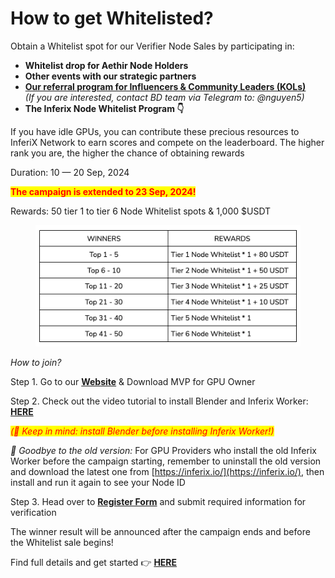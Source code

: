 # How to get Whitelisted?

Obtain a Whitelist spot for our Verifier Node Sales by participating in:

* **Whitelist drop for Aethir Node Holders**&#x20;
* **Other events with our strategic partners**&#x20;
* [**Our referral program for Influencers & Community Leaders (KOLs)**](referral-program.md)\
  _(If you are interested, contact BD team via Telegram to: @nguyen5)_
* **The Inferix Node Whitelist Program 👇**

If you have idle GPUs, you can contribute these precious resources to InferiX Network to earn scores and compete on the leaderboard. The higher rank you are, the higher the chance of obtaining rewards

Duration: 10 — 20 Sep, 2024

<mark style="color:red;background-color:yellow;">**The campaign is extended to 23 Sep, 2024!**</mark>

Rewards: 50 tier 1 to tier 6 Node Whitelist spots & 1,000 $USDT

<figure><img src="../../.gitbook/assets/image.png" alt=""><figcaption></figcaption></figure>

_How to join?_

Step 1. Go to our [**Website**](https://inferix.io/) & Download MVP for GPU Owner

Step 2. Check out the video tutorial to install Blender and Inferix Worker: [**HERE**](https://www.youtube.com/watch?v=ZPH9tKSPcsE\&t=1s)

_<mark style="color:red;background-color:yellow;">(📌 Keep in mind: install Blender before installing Inferix Worker!)</mark>_

_**👋** Goodbye to the old version:_ For GPU Providers who install the old Inferix Worker before the campaign starting, remember to uninstall the old version and download the latest one from [https://inferix.io/](https://inferix.io/), then install and run it again to see your Node ID

Step 3. Head over to [**Register Form**](https://inferix.io/register) and submit required information for verification

The winner result will be announced after the campaign ends and before the Whitelist sale begins!

Find full details and get started 👉 [**HERE**](https://medium.com/@inferixgpu/inferix-node-whitelist-program-78b278568fc7)
